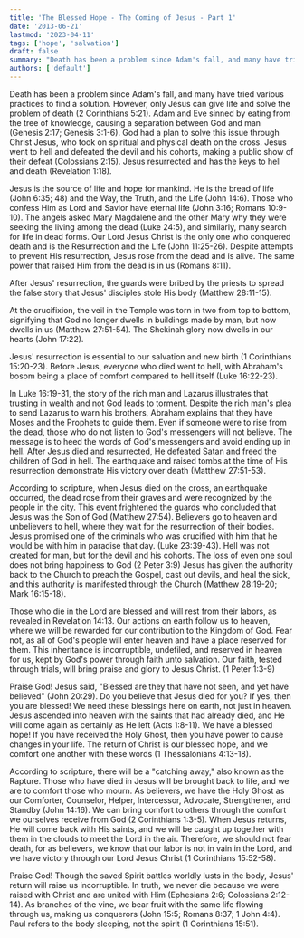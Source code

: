 ```yaml
---
title: 'The Blessed Hope - The Coming of Jesus - Part 1'
date: '2013-06-21'
lastmod: '2023-04-11'
tags: ['hope', 'salvation']
draft: false
summary: "Death has been a problem since Adam's fall, and many have tried various practices to find a solution. However, only Jesus can give life and solve the problem of death (2 Corinthians 5:21)."
authors: ['default']
---
```


Death has been a problem since Adam's fall, and many have tried various practices to find a solution. However, only Jesus can give life and solve the problem of death (2 Corinthians 5:21). Adam and Eve sinned by eating from the tree of knowledge, causing a separation between God and man (Genesis 2:17; Genesis 3:1-6). God had a plan to solve this issue through Christ Jesus, who took on spiritual and physical death on the cross. Jesus went to hell and defeated the devil and his cohorts, making a public show of their defeat (Colossians 2:15). Jesus resurrected and has the keys to hell and death (Revelation 1:18).

Jesus is the source of life and hope for mankind. He is the bread of life (John 6:35; 48) and the Way, the Truth, and the Life (John 14:6). Those who confess Him as Lord and Savior have eternal life (John 3:16; Romans 10:9-10). The angels asked Mary Magdalene and the other Mary why they were seeking the living among the dead (Luke 24:5), and similarly, many search for life in dead forms. Our Lord Jesus Christ is the only one who conquered death and is the Resurrection and the Life (John 11:25-26). Despite attempts to prevent His resurrection, Jesus rose from the dead and is alive. The same power that raised Him from the dead is in us (Romans 8:11).

After Jesus' resurrection, the guards were bribed by the priests to spread the false story that Jesus' disciples stole His body (Matthew 28:11-15).

At the crucifixion, the veil in the Temple was torn in two from top to bottom, signifying that God no longer dwells in buildings made by man, but now dwells in us (Matthew 27:51-54). The Shekinah glory now dwells in our hearts (John 17:22).

Jesus' resurrection is essential to our salvation and new birth (1 Corinthians 15:20-23). Before Jesus, everyone who died went to hell, with Abraham's bosom being a place of comfort compared to hell itself (Luke 16:22-23).

In Luke 16:19-31, the story of the rich man and Lazarus illustrates that trusting in wealth and not God leads to torment. Despite the rich man's plea to send Lazarus to warn his brothers, Abraham explains that they have Moses and the Prophets to guide them. Even if someone were to rise from the dead, those who do not listen to God's messengers will not believe. The message is to heed the words of God's messengers and avoid ending up in hell. After Jesus died and resurrected, He defeated Satan and freed the children of God in hell. The earthquake and raised tombs at the time of His resurrection demonstrate His victory over death (Matthew 27:51-53).

According to scripture, when Jesus died on the cross, an earthquake occurred, the dead rose from their graves and were recognized by the people in the city. This event frightened the guards who concluded that Jesus was the Son of God (Matthew 27:54). Believers go to heaven and unbelievers to hell, where they wait for the resurrection of their bodies. Jesus promised one of the criminals who was crucified with him that he would be with him in paradise that day. (Luke 23:39-43). Hell was not created for man, but for the devil and his cohorts. The loss of even one soul does not bring happiness to God (2 Peter 3:9) Jesus has given the authority back to the Church to preach the Gospel, cast out devils, and heal the sick, and this authority is manifested through the Church (Matthew 28:19-20; Mark 16:15-18).

Those who die in the Lord are blessed and will rest from their labors, as revealed in Revelation 14:13. Our actions on earth follow us to heaven, where we will be rewarded for our contribution to the Kingdom of God. Fear not, as all of God's people will enter heaven and have a place reserved for them. This inheritance is incorruptible, undefiled, and reserved in heaven for us, kept by God's power through faith unto salvation. Our faith, tested through trials, will bring praise and glory to Jesus Christ. (1 Peter 1:3-9)

Praise God! Jesus said, "Blessed are they that have not seen, and yet have believed" (John 20:29). Do you believe that Jesus died for you? If yes, then you are blessed! We need these blessings here on earth, not just in heaven. Jesus ascended into heaven with the saints that had already died, and He will come again as certainly as He left (Acts 1:8-11). We have a blessed hope! If you have received the Holy Ghost, then you have power to cause changes in your life. The return of Christ is our blessed hope, and we comfort one another with these words (1 Thessalonians 4:13-18).

According to scripture, there will be a "catching away," also known as the Rapture. Those who have died in Jesus will be brought back to life, and we are to comfort those who mourn. As believers, we have the Holy Ghost as our Comforter, Counselor, Helper, Intercessor, Advocate, Strengthener, and Standby (John 14:16). We can bring comfort to others through the comfort we ourselves receive from God (2 Corinthians 1:3-5). When Jesus returns, He will come back with His saints, and we will be caught up together with them in the clouds to meet the Lord in the air. Therefore, we should not fear death, for as believers, we know that our labor is not in vain in the Lord, and we have victory through our Lord Jesus Christ (1 Corinthians 15:52-58).

Praise God! Though the saved Spirit battles worldly lusts in the body, Jesus' return will raise us incorruptible. In truth, we never die because we were raised with Christ and are united with Him (Ephesians 2:6; Colossians 2:12-14). As branches of the vine, we bear fruit with the same life flowing through us, making us conquerors (John 15:5; Romans 8:37; 1 John 4:4). Paul refers to the body sleeping, not the spirit (1 Corinthians 15:51).
